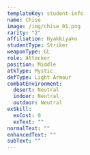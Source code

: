 ```yaml
---
templateKey: student-info
name: Chise
image: /img/chise_01.png
rarity: "2"
affiliation: Hyakkiyako
studentType: Striker
weaponType: GL
role: Attacker
position: Middle
atkType: Mystic
defType: Light Armour
combatEnvironment:
  desert: Neutral
  indoor: Neutral
  outdoor: Neutral
exSkill:
  exCost: 0
  exText: ""
normalText: ""
enhancedText: ""
subText: ""
---
```

